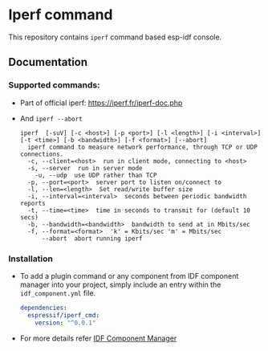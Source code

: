 # Iperf command

This repository contains `iperf` command based esp-idf console.

## Documentation

### Supported commands:

- Part of official iperf: https://iperf.fr/iperf-doc.php
- And `iperf --abort`

  ```
  iperf  [-suV] [-c <host>] [-p <port>] [-l <length>] [-i <interval>] [-t <time>] [-b <bandwidth>] [-f <format>] [--abort]
    iperf command to measure network performance, through TCP or UDP connections.
    -c, --client=<host>  run in client mode, connecting to <host>
    -s, --server  run in server mode
      -u, --udp  use UDP rather than TCP
    -p, --port=<port>  server port to listen on/connect to
    -l, --len=<length>  Set read/write buffer size
    -i, --interval=<interval>  seconds between periodic bandwidth reports
    -t, --time=<time>  time in seconds to transmit for (default 10 secs)
    -b, --bandwidth=<bandwidth>  bandwidth to send at in Mbits/sec
    -f, --format=<format>  'k' = Kbits/sec 'm' = Mbits/sec
        --abort  abort running iperf
  ```

### Installation

- To add a plugin command or any component from IDF component manager into your project, simply include an entry within the `idf_component.yml` file.

  ```yaml
  dependencies:
    espressif/iperf_cmd:
      version: "^0.0.1"
  ```
- For more details refer [IDF Component Manager](https://docs.espressif.com/projects/idf-component-manager/en/latest/)
